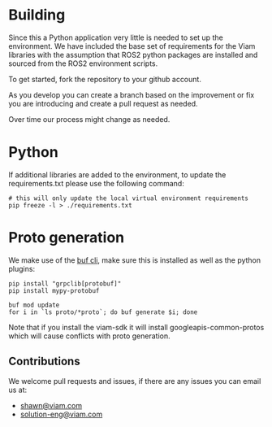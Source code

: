# Building

Since this a Python application very little is needed to set up the environment. We have included the base set of 
requirements for the Viam libraries with the assumption that ROS2 python packages are installed and sourced 
from the ROS2 environment scripts.

To get started, fork the repository to your github account.

As you develop you can create a branch based on the improvement or fix you are introducing and create a pull
request as needed.

Over time our process might change as needed.

# Python
If additional libraries are added to the environment, to update the requirements.txt please use the following
command:
```shell
# this will only update the local virtual environment requirements
pip freeze -l > ./requirements.txt
```

# Proto generation
We make use of the [buf cli](https://buf.build/docs/installation), make sure
this is installed as well as the python plugins:

```shell
pip install "grpclib[protobuf]"
pip install mypy-protobuf

buf mod update
for i in `ls proto/*proto`; do buf generate $i; done
```

Note that if you install the viam-sdk it will install googleapis-common-protos
which will cause conflicts with proto generation.

## Contributions
We welcome pull requests and issues, if there are any issues you can email us at:

* [shawn@viam.com](mailto:shawn@viam.com)
* [solution-eng@viam.com](mailto:solution-eng@viam.com)